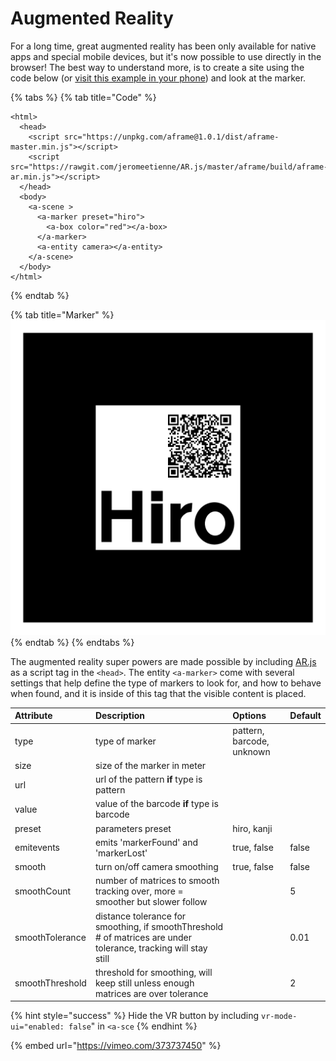 # Augmented Reality

For a long time, great augmented reality has been only available for native apps and special mobile devices, but it's now possible to use directly in the browser! The best way to understand more, is to create a site using the code below \(or [visit this example in your phone](https://codepen.io/nicolocarpignoli/full/vMBgob)\) and look at the marker.

{% tabs %}
{% tab title="Code" %}
```markup
<html>
  <head>
    <script src="https://unpkg.com/aframe@1.0.1/dist/aframe-master.min.js"></script>
    <script src="https://rawgit.com/jeromeetienne/AR.js/master/aframe/build/aframe-ar.min.js"></script>
  </head>
  <body>
    <a-scene >
      <a-marker preset="hiro">
        <a-box color="red"></a-box>
      </a-marker>
      <a-entity camera></a-entity>
    </a-scene>
  </body>
</html>

```
{% endtab %}

{% tab title="Marker" %}
![](../../../../.gitbook/assets/hiroqr.png)
{% endtab %}
{% endtabs %}

The augmented reality super powers are made possible by including [AR.js](https://github.com/jeromeetienne/AR.js/) as a script tag in the `<head>`. The entity `<a-marker>` come with several settings that help define the type of markers to look for, and how to behave when found, and it is inside of this tag that the visible content is placed.

| Attribute | Description | Options | Default |
| :--- | :--- | :--- | :--- |
| type | type of marker | pattern, barcode, unknown |  |
| size | size of the marker in meter |  |  |
| url | url of the pattern **if** type is pattern |  |  |
| value | value of the barcode **if** type is barcode |  |  |
| preset | parameters preset | hiro, kanji |  |
| emitevents | emits 'markerFound' and 'markerLost' | true, false | false |
| smooth | turn on/off camera smoothing | true, false | false |
| smoothCount | number of matrices to smooth tracking over, more = smoother but slower follow |  | 5 |
| smoothTolerance | distance tolerance for smoothing, if smoothThreshold \# of matrices are under tolerance, tracking will stay still |  | 0.01 |
| smoothThreshold | threshold for smoothing, will keep still unless enough matrices are over tolerance |  | 2 |

{% hint style="success" %}
Hide the VR button by including `vr-mode-ui="enabled: false`" in `<a-sce`
{% endhint %}

{% embed url="https://vimeo.com/373737450" %}

